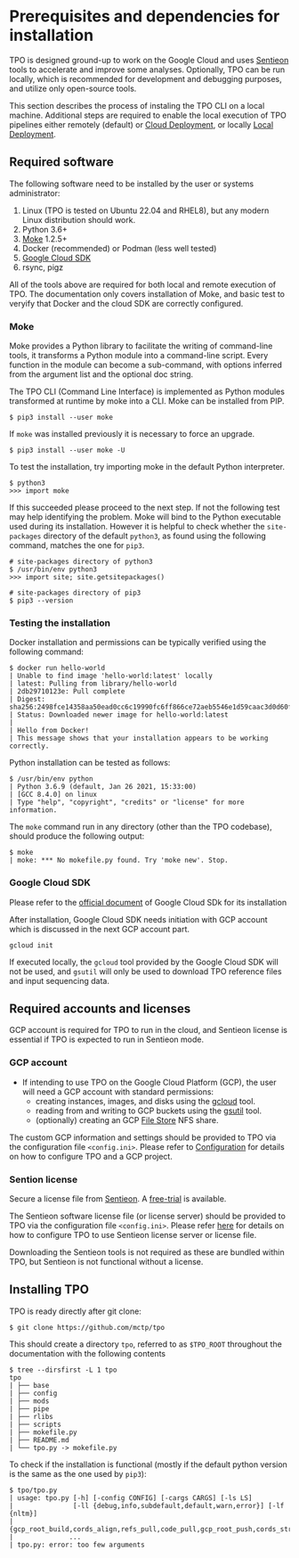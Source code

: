 # Prerequisites and dependencies for installation

TPO is designed ground-up to work on the Google Cloud and uses [Sentieon](https://www.sentieon.com/products/) tools to accelerate and improve some analyses. Optionally, TPO can be run locally, which is recommended for development and debugging purposes, and utilize only open-source tools.

This section describes the process of instaling the TPO CLI on a local machine. Additional steps are required to enable the local execution
of TPO pipelines either remotely (default) or [Cloud Deployment](Cloud-Deployment), or locally [Local Deployment](Local-Deployment). 

## Required software

The following software need to be installed by the user or systems administrator:

1. Linux (TPO is tested on Ubuntu 22.04 and RHEL8), but any modern Linux distribution should work.
2. Python 3.6+
3. [Moke](https://pypi.org/project/moke) 1.2.5+
4. Docker (recommended) or Podman (less well tested)
5. [Google Cloud SDK](https://cloud.google.com/sdk/docs/install)
6. rsync, pigz

All of the tools above are required for both local and remote execution of TPO. The documentation only covers installation of Moke, and basic test to veryify that Docker and the cloud SDK are correctly configured.

### Moke

Moke provides a Python library to facilitate the writing of command-line tools, it transforms a Python module into a command-line script. Every function in the module can become a sub-command, with options inferred from the argument list and the optional doc string.

The TPO CLI (Command Line Interface) is implemented as Python modules transformed at runtime by moke into a CLI. Moke can be installed from PIP.

```
$ pip3 install --user moke
```

If `moke` was installed previously it is necessary to force an upgrade.

```
$ pip3 install --user moke -U
```

To test the installation, try importing moke in the default Python interpreter.
```
$ python3
>>> import moke
```

If this succeeded please proceed to the next step. If not the following test may help identifying the problem. Moke will bind to the Python executable used during its installation. However it is helpful to check whether the `site-packages` directory of the default `python3`, as found using the following command, matches the one for `pip3`.

```
# site-packages directory of python3
$ /usr/bin/env python3
>>> import site; site.getsitepackages()
```

```
# site-packages directory of pip3
$ pip3 --version
```

### Testing the installation

Docker installation and permissions can be typically verified using the following command:

```
$ docker run hello-world
| Unable to find image 'hello-world:latest' locally
| latest: Pulling from library/hello-world
| 2db29710123e: Pull complete 
| Digest: sha256:2498fce14358aa50ead0cc6c19990fc6ff866ce72aeb5546e1d59caac3d0d60f
| Status: Downloaded newer image for hello-world:latest
| 
| Hello from Docker!
| This message shows that your installation appears to be working correctly.
```

Python installation can be tested as follows:

```
$ /usr/bin/env python
| Python 3.6.9 (default, Jan 26 2021, 15:33:00) 
| [GCC 8.4.0] on linux
| Type "help", "copyright", "credits" or "license" for more information.
```

The `moke` command run in any directory (other than the TPO codebase), should produce the following output:

```
$ moke
| moke: *** No mokefile.py found. Try 'moke new'. Stop.
```


### Google Cloud SDK

Please refer to the [official document](https://cloud.google.com/sdk/docs/install) of Google Cloud SDk for its installation

After installation, Google Cloud SDK needs initiation with GCP account which is discussed in the next GCP account part.

```
gcloud init
```

If executed locally, the `gcloud` tool provided by the Google Cloud SDK will not be used, and `gsutil` will only be used to download TPO reference files and input sequencing data.

## Required accounts and licenses

GCP account is required for TPO to run in the cloud, and Sentieon license is essential if TPO is expected to run in Sentieon mode.

### GCP account

* If intending to use TPO on the Google Cloud Platform (GCP), the user will need a GCP account with standard permissions:
    - creating instances, images, and disks using the [gcloud](https://cloud.google.com/sdk/gcloud) tool.
    - reading from and writing to GCP buckets using the [gsutil](https://cloud.google.com/storage/docs/gsutil) tool.
    - (optionally) creating an GCP [File Store](https://cloud.google.com/filestore) NFS share.

The custom GCP information and settings should be provided to TPO via the configuration file `<config.ini>`. Please refer to [Configuration](Configuration#GCP) for details on how to configure TPO and a GCP project.

### Sention license

Secure a license file from [Sentieon](https://www.sentieon.com/). A [free-trial](https://www.sentieon.com/home/free-trial/) is available.

The Sentieon software license file (or license server) should be provided to TPO via the configuration file `<config.ini>`. Please refer [here](QuickStart#Sentieon) for details on how to configure TPO to use Sentieon license server or license file.

Downloading the Sentieon tools is not required as these are bundled within TPO, but Sentieon is not functional without a license. 

## Installing TPO

TPO is ready directly after git clone:

```
$ git clone https://github.com/mctp/tpo
```

This should create a directory `tpo`, referred to as `$TPO_ROOT` throughout the documentation with the following contents

```
$ tree --dirsfirst -L 1 tpo
tpo
| ├── base
| ├── config
| ├── mods
| ├── pipe
| ├── rlibs
| ├── scripts
| ├── mokefile.py
| ├── README.md
| └── tpo.py -> mokefile.py
```

To check if the installation is functional (mostly if the default python version is the same as the one used by `pip3`):

```
$ tpo/tpo.py
| usage: tpo.py [-h] [-config CONFIG] [-cargs CARGS] [-ls LS]
|               [-ll {debug,info,subdefault,default,warn,error}] [-lf {nltm}]
| {gcp_root_build,cords_align,refs_pull,code_pull,gcp_root_push,cords_structural,gcp_root_pull,crisp_quasr,crisp_codac,crisp_germline,crisp_quant,crisp_align,template,code_push,code_build,gcp_configure,bcl,boot_pull,gcp_instance,gcp_boot_build,cords_misc,cords_germline,carat_report,cords_somatic,refs_push,boot_push,cords_unalign,cords_postalign,carat_anno,boot_build,cords_cnvex}
|              ...
| tpo.py: error: too few arguments
```




